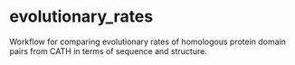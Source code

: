 # evolutionary_rates
Workflow for comparing evolutionary rates of homologous protein domain pairs from CATH in terms of sequence and structure.
